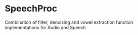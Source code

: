 # SpeechProc
Combination of filter, denoising and vowel extraction function implementations for Audio and Speech
